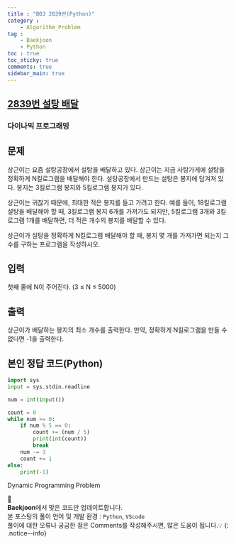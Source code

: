 ```yaml
---
title : "BOJ 2839번(Python)"
category :
    - Algorithm_Problem
tag :    
    - Baekjoon
    - Python
toc : true
toc_sticky: true
comments: true
sidebar_main: true
---
```


## [2839번 설탕 배달](https://www.acmicpc.net/problem/2839)  
### 다이나믹 프로그래밍

문제  
---  
상근이는 요즘 설탕공장에서 설탕을 배달하고 있다. 상근이는 지금 사탕가게에 설탕을 정확하게 N킬로그램을 배달해야 한다. 설탕공장에서 만드는 설탕은 봉지에 담겨져 있다. 봉지는 3킬로그램 봉지와 5킬로그램 봉지가 있다.  

상근이는 귀찮기 때문에, 최대한 적은 봉지를 들고 가려고 한다. 예를 들어, 18킬로그램 설탕을 배달해야 할 때, 3킬로그램 봉지 6개를 가져가도 되지만, 5킬로그램 3개와 3킬로그램 1개를 배달하면, 더 적은 개수의 봉지를 배달할 수 있다.  

상근이가 설탕을 정확하게 N킬로그램 배달해야 할 때, 봉지 몇 개를 가져가면 되는지 그 수를 구하는 프로그램을 작성하시오.  

입력  
---  
첫째 줄에 N이 주어진다. (3 ≤ N ≤ 5000)

출력  
---  
상근이가 배달하는 봉지의 최소 개수를 출력한다. 만약, 정확하게 N킬로그램을 만들 수 없다면 -1을 출력한다.

본인 정답 코드(Python)  
---  
```python
import sys
input = sys.stdin.readline

num = int(input())

count = 0
while num >= 0:
    if num % 5 == 0:
        count += (num / 5)
        print(int(count))
        break
    num -= 3
    count += 1
else:
    print(-1)
```
Dynamic Programming Problem

📣<br>
**Baekjoon**에서 맞은 코드만 업데이트합니다.<br>
본 포스팅의 풀이 언어 및 개발 환경 : `Python`, `VScode`  
풀이에 대한 오류나 궁금한 점은 Comments를 작성해주시면, 많은 도움이 됩니다.💡
{: .notice--info}